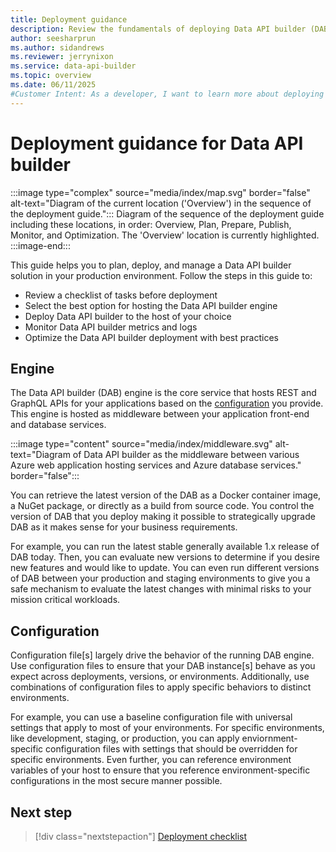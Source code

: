 ```yaml
---
title: Deployment guidance
description: Review the fundamentals of deploying Data API builder (DAB) to Azure services or a self-hosted solution.
author: seesharprun
ms.author: sidandrews
ms.reviewer: jerrynixon
ms.service: data-api-builder
ms.topic: overview
ms.date: 06/11/2025
#Customer Intent: As a developer, I want to learn more about deploying DAB, so that I can determine the best option for my workload.
---
```


# Deployment guidance for Data API builder

:::image type="complex" source="media/index/map.svg" border="false" alt-text="Diagram of the current location ('Overview') in the sequence of the deployment guide.":::
Diagram of the sequence of the deployment guide including these locations, in order: Overview, Plan, Prepare, Publish, Monitor, and Optimization. The 'Overview' location is currently highlighted.
:::image-end:::

This guide helps you to plan, deploy, and manage a Data API builder solution in your production environment. Follow the steps in this guide to:

- Review a checklist of tasks before deployment
- Select the best option for hosting the Data API builder engine
- Deploy Data API builder to the host of your choice
- Monitor Data API builder metrics and logs
- Optimize the Data API builder deployment with best practices

## Engine

The Data API builder (DAB) engine is the core service that hosts REST and GraphQL APIs for your applications based on the [configuration](#configuration) you provide. This engine is hosted as middleware between your application front-end and database services.

:::image type="content" source="media/index/middleware.svg" alt-text="Diagram of Data API builder as the middleware between various Azure web application hosting services and Azure database services." border="false":::

You can retrieve the latest version of the DAB as a Docker container image, a NuGet package, or directly as a build from source code. You control the version of DAB that you deploy making it possible to strategically upgrade DAB as it makes sense for your business requirements.

For example, you can run the latest stable generally available 1.x release of DAB today. Then, you can evaluate new versions to determine if you desire new features and would like to update. You can even run different versions of DAB between your production and staging environments to give you a safe mechanism to evaluate the latest changes with minimal risks to your mission critical workloads.

## Configuration

Configuration file\[s\] largely drive the behavior of the running DAB engine. Use configuration files to ensure that your DAB instance\[s\] behave as you expect across deployments, versions, or environments. Additionally, use combinations of configuration files to apply specific behaviors to distinct environments.

For example, you can use a baseline configuration file with universal settings that apply to most of your environments. For specific environments, like development, staging, or production, you can apply enviornment-specific configuration files with settings that should be overridden for specific environments. Even further, you can reference environment variables of your host to ensure that you reference environment-specific configurations in the most secure manner possible.

## Next step

> [!div class="nextstepaction"]
> [Deployment checklist](checklist.md)
